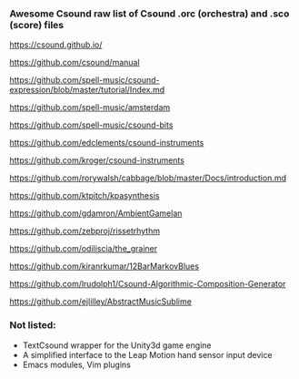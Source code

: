 ### Awesome Csound raw list of Csound .orc (orchestra) and .sco (score) files
https://csound.github.io/

https://github.com/csound/manual

https://github.com/spell-music/csound-expression/blob/master/tutorial/Index.md

https://github.com/spell-music/amsterdam

https://github.com/spell-music/csound-bits

https://github.com/edclements/csound-instruments

https://github.com/kroger/csound-instruments

https://github.com/rorywalsh/cabbage/blob/master/Docs/introduction.md

https://github.com/ktpitch/kpasynthesis

https://github.com/gdamron/AmbientGamelan

https://github.com/zebproj/rissetrhythm

https://github.com/odiliscia/the_grainer

https://github.com/kiranrkumar/12BarMarkovBlues

https://github.com/lrudolph1/Csound-Algorithmic-Composition-Generator

https://github.com/ejlilley/AbstractMusicSublime 

### Not listed:
- TextCsound wrapper for the Unity3d game engine
- A simplified interface to the Leap Motion hand sensor input device
- Emacs modules, Vim plugins
